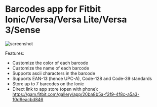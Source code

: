 # Barcodes app for Fitbit Ionic/Versa/Versa Lite/Versa 3/Sense

![screenshot](Barcode-screenshot.png)

Features:
- Customize the color of each barcode
- Customize the name of each barcode
- Supports ascii characters in the barcode
- Supports EAN-13 (hence UPC-A), Code-128 and Code-39 standards
- Store up to 7 barcodes on the Ionic
- Direct link to app store (open with phone):
https://gam.fitbit.com/gallery/app/20ba8b5a-f3f9-4f8c-a5a3-10d9eacbd846
